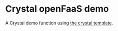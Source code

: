 # Crystal openFaaS demo

A Crystal demo function using [the crystal template](https://github.com/RDeckard/crystal_faas_template).
